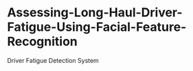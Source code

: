 # Assessing-Long-Haul-Driver-Fatigue-Using-Facial-Feature-Recognition
Driver Fatigue Detection System

